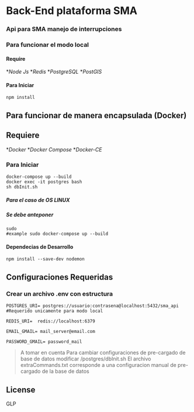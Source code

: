 # Back-End plataforma SMA

### Api para SMA manejo de interrupciones

### __Para funcionar el modo local__
#### Require
*_Node Js_
*_Redis_
*_PostgreSQL_
*_PostGIS_ 

#### Para Iniciar
```npm
npm install
```

## Para funcionar de manera encapsulada (Docker)
## Requiere
*_Docker_
*_Docker Compose_
**_Docker-CE_*

### Para Iniciar
```
docker-compose up --build 
docker exec -it postgres bash 
sh dbInit.sh
```
##### Para el caso de OS LINUX
##### Se debe anteponer 
```
sudo 
#example sudo docker-compose up --build
```

#### Dependecias de Desarrollo 
```npm
npm install --save-dev nodemon
```

## Configuraciones Requeridas
### Crear un archivo __.env__ con estructura
```env
POSTGRES_URI= postgres://usuario:contrasena@localhost:5432/sma_api #Requerido unicamente para modo local

REDIS_URI=  redis://localhost:6379

EMAIL_GMAIL= mail_server@email.com

PASSWORD_GMAIL= password_mail
```

> A tomar en cuenta
> Para cambiar configuraciones de pre-cargado de base de datos modificar /postgres/dbInit.sh
> El archivo extraCommands.txt corresponde a una configuracion manual de pre-cargado de la base de datos 

License
----

GLP